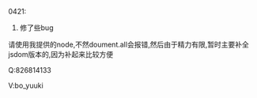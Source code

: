 0421:

1. 修了些bug

请使用我提供的node,不然doument.all会报错,然后由于精力有限,暂时主要补全jsdom版本的,因为补起来比较方便

Q:826814133

V:bo_yuuki

